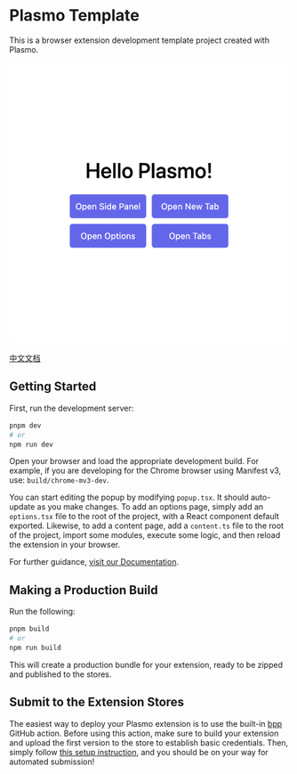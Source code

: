 # Plasmo Template

This is a browser extension development template project created with Plasmo.

![screenshot](./screenshot.png)

[中文文档](./README.zh-CN.md)

## Getting Started

First, run the development server:

```bash
pnpm dev
# or
npm run dev
```

Open your browser and load the appropriate development build. For example, if you are developing for the Chrome browser using Manifest v3, use: `build/chrome-mv3-dev`.

You can start editing the popup by modifying `popup.tsx`. It should auto-update as you make changes. To add an options page, simply add an `options.tsx` file to the root of the project, with a React component default exported. Likewise, to add a content page, add a `content.ts` file to the root of the project, import some modules, execute some logic, and then reload the extension in your browser.

For further guidance, [visit our Documentation](https://docs.plasmo.com/).

## Making a Production Build

Run the following:

```bash
pnpm build
# or
npm run build
```

This will create a production bundle for your extension, ready to be zipped and published to the stores.

## Submit to the Extension Stores

The easiest way to deploy your Plasmo extension is to use the built-in [bpp](https://bpp.browser.market) GitHub action. Before using this action, make sure to build your extension and upload the first version to the store to establish basic credentials. Then, simply follow [this setup instruction](https://docs.plasmo.com/framework/workflows/submit), and you should be on your way for automated submission!